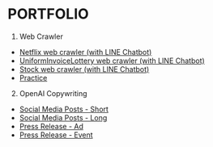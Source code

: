 # PORTFOLIO
1. Web Crawler
- [Netflix web crawler (with LINE Chatbot)](https://github.com/shihweichuang/Netflix-Crawler-LINEBot)
- [UniformInvoiceLottery web crawler (with LINE Chatbot)](https://github.com/shihweichuang/UniformInvoiceLottery-Crawler-LINEBot)
- [Stock web crawler (with LINE Chatbot)](https://github.com/shihweichuang/Stock_web_crawler_LINEBot)
- [Practice](https://github.com/shihweichuang/pyetl-crawler/tree/main/practice)

2. OpenAI Copywriting
- [Social Media Posts - Short](https://github.com/shihweichuang/OpenAI-Copywriting-Streamlit/blob/master/social-media-posts-short.md)
- [Social Media Posts - Long](https://github.com/shihweichuang/OpenAI-Copywriting-Streamlit/blob/master/social-media-posts-long.md)
- [Press Release - Ad](https://github.com/shihweichuang/OpenAI-Copywriting-Streamlit/blob/master/press-release-ad.md)
- [Press Release - Event](https://github.com/shihweichuang/OpenAI-Copywriting-Streamlit/blob/master/press-release-event.md)
